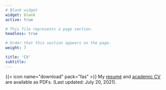 ```yaml
---
# Blank widget
widget: blank
active: true

# This file represents a page section.
headless: true

# Order that this section appears on the page.
weight: 7

title: 'CV'
subtitle:
---
```


{{< icon name="download" pack="fas" >}} My [resumé](files/hudson_resume.pdf) and [academic CV](files/CV.pdf) are available as PDFs. (Last updated: July 20, 2021).
